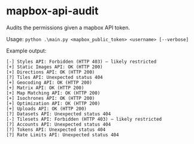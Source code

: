 # mapbox-api-audit
Audits the permissions given a mapbox API token. 

Usage: `python .\main.py <mapbox_public_token> <username> [--verbose]`

Example output: 

```
[-] Styles API: Forbidden (HTTP 403) — likely restricted
[+] Static Images API: OK (HTTP 200)
[+] Directions API: OK (HTTP 200)
[?] Tiles API: Unexpected status 404
[+] Geocoding API: OK (HTTP 200)
[+] Matrix API: OK (HTTP 200)
[+] Map Matching API: OK (HTTP 200)
[+] Isochrones API: OK (HTTP 200)
[+] Optimization API: OK (HTTP 200)
[+] Uploads API: OK (HTTP 200)
[?] Datasets API: Unexpected status 404
[-] Tilesets API: Forbidden (HTTP 403) — likely restricted
[?] Accounts API: Unexpected status 404
[?] Tokens API: Unexpected status 404
[?] Rate Limits API: Unexpected status 404
```
